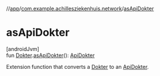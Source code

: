 //[app](../../index.md)/[com.example.achillesziekenhuis.network](index.md)/[asApiDokter](as-api-dokter.md)

# asApiDokter

[androidJvm]\
fun [Dokter](../com.example.achillesziekenhuis.model/-dokter/index.md).[asApiDokter](as-api-dokter.md)(): [ApiDokter](-api-dokter/index.md)

Extension function that converts a [Dokter](../com.example.achillesziekenhuis.model/-dokter/index.md) to an [ApiDokter](-api-dokter/index.md).

